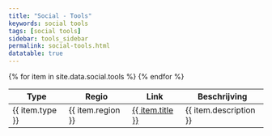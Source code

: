 ```yaml
---
title: "Social - Tools"
keywords: social tools
tags: [social tools]
sidebar: tools_sidebar
permalink: social-tools.html
datatable: true
---
```


<table class="display">
	<thead>
		<tr class="header">
			<th>Type</th>
			<th>Regio</th>
			<th>Link</th>
			<th>Beschrijving</th>
		</tr>
	</thead>
{% for item in site.data.social.tools %}
	<tr>
		<td>
			{{ item.type }}
		</td>
		<td>
			{{ item.region }}
		</td>
		<td>
			<a href="{{ item.url }}" target="{{ item.target }}">
				{{ item.title }}
			</a>
		</td>
		<td>
			{{ item.description }}
		</td>
	</tr>
{% endfor %}
</table>